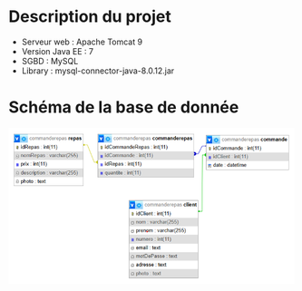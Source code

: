 # Description du projet 

- Serveur web : Apache Tomcat 9 
- Version Java EE : 7 
- SGBD : MySQL 
- Library : mysql-connector-java-8.0.12.jar

# Schéma de la base de donnée 

<p align="center">
    <img src="assets/schema_bdd.png">
</p>